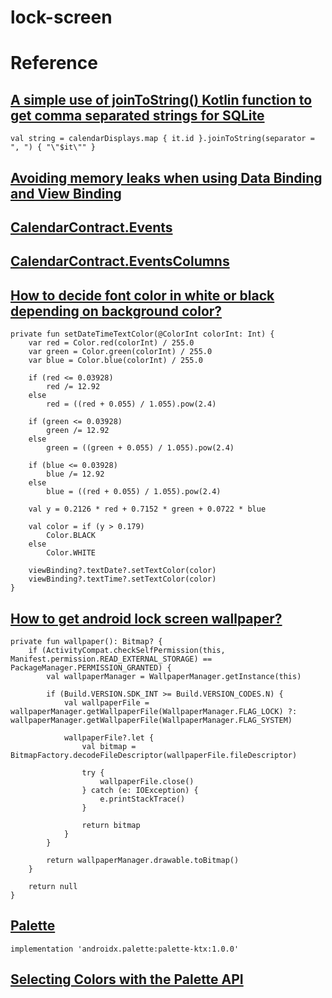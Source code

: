# lock-screen

# Reference
## [A simple use of joinToString() Kotlin function to get comma separated strings for SQLite](https://medium.com/@SindkarP/a-simple-use-of-jointostring-kotlin-function-to-get-comma-separated-strings-for-sqlite-cbece2bcb499)
```
val string = calendarDisplays.map { it.id }.joinToString(separator = ", ") { "\"$it\"" }
```
## [Avoiding memory leaks when using Data Binding and View Binding](https://proandroiddev.com/avoiding-memory-leaks-when-using-data-binding-and-view-binding-3b91d571c150)
## [CalendarContract.Events](https://developer.android.com/reference/android/provider/CalendarContract.Events)
## [CalendarContract.EventsColumns](https://developer.android.com/reference/android/provider/CalendarContract.EventsColumns#ACCESS_CONFIDENTIAL)
## [How to decide font color in white or black depending on background color?](https://stackoverflow.com/questions/3942878/how-to-decide-font-color-in-white-or-black-depending-on-background-color)
```
private fun setDateTimeTextColor(@ColorInt colorInt: Int) {
    var red = Color.red(colorInt) / 255.0
    var green = Color.green(colorInt) / 255.0
    var blue = Color.blue(colorInt) / 255.0

    if (red <= 0.03928)
        red /= 12.92
    else
        red = ((red + 0.055) / 1.055).pow(2.4)

    if (green <= 0.03928)
        green /= 12.92
    else
        green = ((green + 0.055) / 1.055).pow(2.4)

    if (blue <= 0.03928)
        blue /= 12.92
    else
        blue = ((red + 0.055) / 1.055).pow(2.4)

    val y = 0.2126 * red + 0.7152 * green + 0.0722 * blue

    val color = if (y > 0.179)
        Color.BLACK
    else
        Color.WHITE

    viewBinding?.textDate?.setTextColor(color)
    viewBinding?.textTime?.setTextColor(color)
}
```
## [How to get android lock screen wallpaper?](https://stackoverflow.com/questions/53881697/how-to-get-android-lock-screen-wallpaper)
```
private fun wallpaper(): Bitmap? {
    if (ActivityCompat.checkSelfPermission(this, Manifest.permission.READ_EXTERNAL_STORAGE) == PackageManager.PERMISSION_GRANTED) {
        val wallpaperManager = WallpaperManager.getInstance(this)

        if (Build.VERSION.SDK_INT >= Build.VERSION_CODES.N) {
            val wallpaperFile = wallpaperManager.getWallpaperFile(WallpaperManager.FLAG_LOCK) ?: wallpaperManager.getWallpaperFile(WallpaperManager.FLAG_SYSTEM)

            wallpaperFile?.let {
                val bitmap = BitmapFactory.decodeFileDescriptor(wallpaperFile.fileDescriptor)

                try {
                    wallpaperFile.close()
                } catch (e: IOException) {
                    e.printStackTrace()
                }

                return bitmap
            }
        }

        return wallpaperManager.drawable.toBitmap()
    }

    return null
}
```
## [Palette](https://developer.android.com/reference/android/support/v7/graphics/Palette.html)
```
implementation 'androidx.palette:palette-ktx:1.0.0'
```
## [Selecting Colors with the Palette API](https://developer.android.com/training/material/palette-colors)
